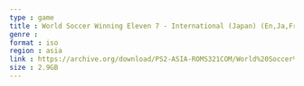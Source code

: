 ```yaml
---
type : game
title : World Soccer Winning Eleven 7 - International (Japan) (En,Ja,Fr,De,Es,It)
genre : 
format : iso
region : asia
link : https://archive.org/download/PS2-ASIA-ROMS321COM/World%20Soccer%20Winning%20Eleven%207%20-%20International%20%28Japan%29%20%28En%2CJa%2CFr%2CDe%2CEs%2CIt%29.7z
size : 2.9GB
---
```

